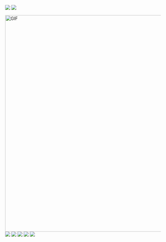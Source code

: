 <a href="mailto:yevtefeevah@gmail.com?"><img src="https://img.shields.io/badge/gmail-00B2FF.svg?&style=for-the-badge&logo=gmail&logoColor=white"/></a>
<a href="https://t.me/Halehpum?"><img src="https://img.shields.io/badge/telegram-00B2FF.svg?&style=for-the-badge&logo=telegram&logoColor=white"/></a>

<img align="left" alt="GIF" src="https://github.com/Hallexz/Hallexz/blob/main/assets/Group 12.svg" width="700px"/>

![](http://github-profile-summary-cards.vercel.app/api/cards/profile-details?username=Hallexz&theme=tokyonight)
![](http://github-profile-summary-cards.vercel.app/api/cards/repos-per-language?username=Hallexz&theme=tokyonight)
![](http://github-profile-summary-cards.vercel.app/api/cards/most-commit-language?username=Hallexz&theme=tokyonight)
![](http://github-profile-summary-cards.vercel.app/api/cards/stats?username=Hallexz&theme=tokyonight)
![](http://github-profile-summary-cards.vercel.app/api/cards/productive-time?username=Hallexz&theme=tokyonight&utcOffset=8)
